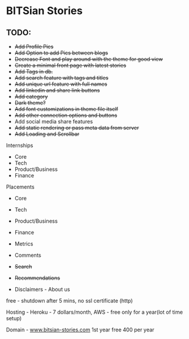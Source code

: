 # BITSian Stories

## TODO:

-   ~~Add Profile Pics~~
-   ~~Add Option to add Pics between blogs~~
-   ~~Decrease Font and play around with the theme for good view~~
-   ~~Create a minimal front page with latest stories~~
-   ~~Add Tags in db.~~
-   ~~Add search feature with tags and titles~~
-   ~~Add unique url feature with full names~~
-   ~~Add linkedin and share link buttons~~
-   ~~Add category~~
-   ~~Dark theme?~~
-   ~~Add font customizations in theme file itself~~
-   ~~Add other connection options and buttons~~
-   Add social media share features
-   ~~Add static rendering or pass meta data from server~~
-   ~~Add Loading and Scrollbar~~

Internships

-   Core
-   Tech
-   Product/Business
-   Finance

Placements

-   Core
-   Tech
-   Product/Business
-   Finance

-   Metrics
-   Comments
-   ~~Search~~
-   ~~Recommendations~~
-   Disclaimers - About us

free - shutdown after 5 mins, no ssl certificate (http)

Hosting - Heroku - 7 dollars/month, AWS - free only for a year(lot of time setup)

Domain - www.bitsian-stories.com 1st year free 400 per year
